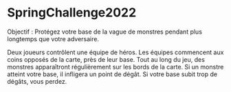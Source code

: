 
# SpringChallenge2022

Objectif : Protégez votre base de la vague de monstres pendant plus longtemps que votre adversaire.

Deux joueurs contrôlent une équipe de héros. Les équipes commencent aux coins opposés de la carte, près de leur base. Tout au long du jeu, des monstres apparaîtront régulièrement sur les bords de la carte. Si un monstre atteint votre base, il infligera un point de dégât. Si votre base subit trop de dégâts, vous perdez.
